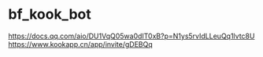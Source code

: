 # bf_kook_bot
https://docs.qq.com/aio/DU1VqQ05wa0dIT0xB?p=N1ys5rvIdLLeuQq1lvtc8U
https://www.kookapp.cn/app/invite/gDEBQq
